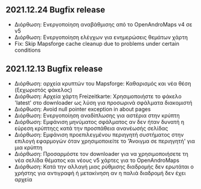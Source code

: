 ## 2021.12.24 Bugfix release

- Διόρθωση: Ενεργοποίηση αναβάθμισης από το OpenAndroMaps v4 σε v5
- Διόρθωση: Ενεργοποίηση ελέγχων για ενημερώσεις θεμάτων χάρτη
- Fix: Skip Mapsforge cache cleanup due to problems under certain conditions

## 2021.12.13 Bugfix release

- Διόρθωση: αρχεία κρυπτών του Mapsforge: Καθαρισμός και νέα θέση (ξεχωριστός φάκελος)
- Διόρθωση: Αρχεία χάρτη Freizeitkarte: Χρησιμοποιήστε το φάκελο 'latest' στο downloader ως λύση για προσωρινά σφάλματα διακομιστή
- Διόρθωση: Avoid null pointer exception in about pages
- Διόρθωση: Ενεργοποίηση αναδίπλωσης για αστέρια στην κρύπτη
- Διόρθωση: Εμφάνιση μηνύματος σφάλματος αν δεν ήταν δυνατή η εύρεση κρύπτηςς κατά την προσπάθεια ανανέωσής σελίδας
- Διόρθωση: Εμφάνιση προεπιλεγμένου περιηγητή συστήματος στην επιλογή εφαρμογών όταν χρησιμοποιείτε το 'Άνοιγμα σε περιηγητή' για μια κρύπτη
- Διόρθωση: Προσαρμόστε τον downloader για να χρησιμοποιήσετε τη νέα σελίδα θέματος και νέους v5 χάρτες για το OpenAndroMaps
- Διόρθωση: Κατά την αλλαγή μιας ρύθμισης διαδρομής δεν ερωτάται ο χρήστης για αντιγραφή ή μετακίνηση αν η παλιά διαδρομή δεν έχει αρχεία
